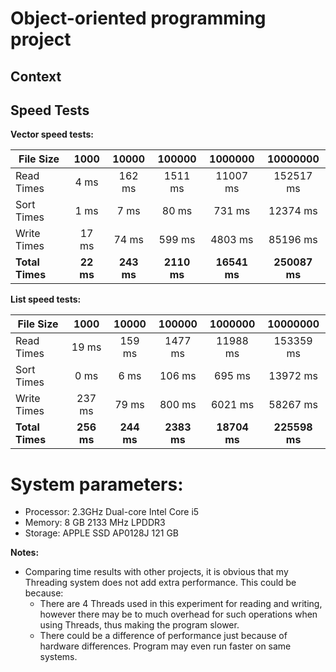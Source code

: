 # Object-oriented programming project
## Context





## Speed Tests
**Vector speed tests:**

| File Size<br/>  |   1000    |   10000    |   100000    |   1000000    |   10000000    |
|-----------------|:---------:|:----------:|:-----------:|:------------:|:-------------:|
| Read Times      |   4 ms    |   162 ms   |   1511 ms   |   11007 ms   |   152517 ms   |
| Sort Times      |   1 ms    |    7 ms    |    80 ms    |    731 ms    |   12374 ms    |
| Write Times     |   17 ms   |   74 ms    |   599 ms    |   4803 ms    |   85196 ms    |
| **Total Times** | **22 ms** | **243 ms** | **2110 ms** | **16541 ms** | **250087 ms** |

**List speed tests:**

| File Size<br/>  |    1000    |   10000    |   100000    |   1000000    |   10000000    |
|-----------------|:----------:|:----------:|:-----------:|:------------:|:-------------:|
| Read Times      |   19 ms    |   159 ms   |   1477 ms   |   11988 ms   |   153359 ms   |
| Sort Times      |    0 ms    |    6 ms    |   106 ms    |    695 ms    |   13972 ms    |
| Write Times     |   237 ms   |   79 ms    |   800 ms    |   6021 ms    |   58267 ms    |
| **Total Times** | **256 ms** | **244 ms** | **2383 ms** | **18704 ms** | **225598 ms** |

# System parameters:
* Processor: 2.3GHz Dual-core Intel Core i5
* Memory: 8 GB 2133 MHz LPDDR3
* Storage: APPLE SSD AP0128J 121 GB

**Notes:**
* Comparing time results with other projects, it is obvious that my Threading system does not add extra performance. This could be because:
  * There are 4 Threads used in this experiment for reading and writing, however there may be to much overhead for such operations when using Threads, thus making the program slower.
  * There could be a difference of performance just because of hardware differences. Program may even run faster on same systems.